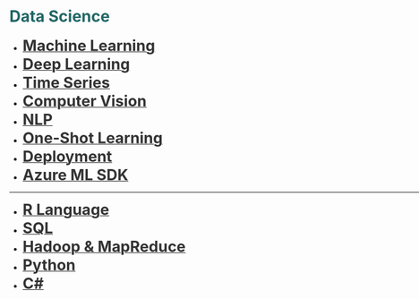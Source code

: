 <h1 style='color:#266'>Data Science</h1>

<div style='width:1000px;margin:auto'>

<ul>
<li><a href="./1_Machine Learning/0_html/0_Root.html"><font color='#333'><b style='font-size:27px'>Machine Learning</b></font></a></li>

<li><a href="./2_Deep%20Learning/DL_map.html"><font color='#333'><b style='font-size:27px'>Deep Learning</b></font></a></li>

<li><a href="./5_Time%20Series/0_html/0_TS_root.html"><font color='#333'><b style='font-size:27px'>Time Series</b></font></a> </li>

<li><a href="./4_Computer%20Vision/0_html/0_CV_Root.html"><font color='#333'><b style='font-size:27px'>Computer Vision</b></font></a> </li>

<li><a href="./3_NLP/NLP_map.html"><font color='#333'><b style='font-size:27px'>NLP</b></font></a> </li>

<li><a href="./12_OneShot_Learning/0_html/OneShot_root.html"><font color='#333'><b style='font-size:27px'>One-Shot Learning</b></font></a> </li>

<li><a href="./10_Deployment/0_html/0_deployment_root.html"><font color='#333'><b style='font-size:27px'>Deployment</b></font></a> </li>

<li><a href="./13_Azure_ML_SDK/0_html/azure_root.html"><font color='#333'><b style='font-size:27px'>Azure ML SDK</b></font></a> </li>

</ul>

<hr>

<ul>
<li><a href="./6_R%20Language/0_html/0_R_Root.html"><font color='#333'><b style='font-size:27px'>R Language</b></font></a></li>

<li><a href="./7_SQL/0_html/0_SQL_Root.html"><font color='#333'><b style='font-size:27px'>SQL</b></font></a></li>
<li><a href="./8_Hadoop%20&%20MapReduce/0_html/0_Hadoop_Root.html"><font color='#333'><b style='font-size:27px'>Hadoop & MapReduce</b></font></a></li>

<li><a href="./9_Python/0_html/0_Python_OOP.html"><font color='#333'><b style='font-size:27px'>Python</b></font></a></li>

<li><a href="./11_C_Sharp/0_html/0_cs_root.html"><font color='#333'><b style='font-size:27px'>C#</b></font></a></li>
</ul>

</div>
